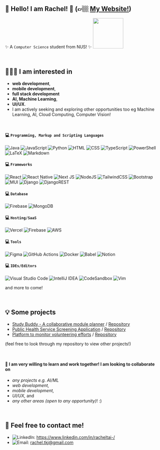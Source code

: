 ## 👋 Hello! I am Rachel! 🤩 (👉🏼 [My Website!](https://racheltaikejia.vercel.app/))
✨ A `Computer Science` student from NUS! ✨  <img src="https://media.giphy.com/media/kz6cm1kKle2MYkHtJF/giphy.gif" width="100"> 

<p>&nbsp;</p>

## 👩🏻‍💻 I am interested in 
- **web development**,
- **mobile development**,
- **full stack development**
- **AI, Machine Learning**,
- **UI/UX**.
- I am actively seeking and exploring other opportunities too eg Machine Learning, AI, Cloud Computing, Computer Vision!

<p>&nbsp;</p>

#### 💻 `Programming, Markup and Scripting Languages`
![Java](https://img.shields.io/badge/Java-ED8B00?style=for-the-badge&logo=java&logoColor=white)
![JavaScript](https://img.shields.io/badge/JavaScript-F7DF1E?style=for-the-badge&logo=JavaScript&logoColor=white)
![Python](https://img.shields.io/badge/Python-14354C?style=for-the-badge&logo=python&logoColor=white)
![HTML](https://img.shields.io/badge/HTML-e34c26?style=for-the-badge&logo=html5&logoColor=white)
![CSS](https://img.shields.io/badge/CSS-2965f1?&style=for-the-badge&logo=css3&logoColor=white)
![TypeScript](https://img.shields.io/badge/typescript-%23007ACC.svg?style=for-the-badge&logo=typescript&logoColor=white)
![PowerShell](https://img.shields.io/badge/PowerShell-%235391FE.svg?style=for-the-badge&logo=powershell&logoColor=white)
![LaTeX](https://img.shields.io/badge/latex-%23008080.svg?style=for-the-badge&logo=latex&logoColor=white)
![Markdown](https://img.shields.io/badge/markdown-%23000000.svg?style=for-the-badge&logo=markdown&logoColor=white)

#### 💻 `Frameworks`
![React](https://img.shields.io/badge/React-20232A?style=for-the-badge&logo=react&logoColor=61DAFB) 
![React Native](https://img.shields.io/badge/react_native-%2320232a.svg?style=for-the-badge&logo=react&logoColor=%2361DAFB)
![Next JS](https://img.shields.io/badge/Next-black?style=for-the-badge&logo=next.js&logoColor=white)
![NodeJS](https://img.shields.io/badge/node.js-6DA55F?style=for-the-badge&logo=node.js&logoColor=white)
![TailwindCSS](https://img.shields.io/badge/tailwindcss-%2338B2AC.svg?style=for-the-badge&logo=tailwind-css&logoColor=white)
![Bootstrap](https://img.shields.io/badge/bootstrap-%238511FA.svg?style=for-the-badge&logo=bootstrap&logoColor=white)
![MUI](https://img.shields.io/badge/MUI-%230081CB.svg?style=for-the-badge&logo=mui&logoColor=white)
![Django](https://img.shields.io/badge/django-%23092E20.svg?style=for-the-badge&logo=django&logoColor=white)
![DjangoREST](https://img.shields.io/badge/DJANGO-REST-ff1709?style=for-the-badge&logo=django&logoColor=white&color=ff1709&labelColor=gray)

#### 💻 `Database`
![Firebase](https://img.shields.io/badge/Firebase-039BE5?style=for-the-badge&logo=Firebase&logoColor=white)
![MongoDB](https://img.shields.io/badge/MongoDB-%234ea94b.svg?style=for-the-badge&logo=mongodb&logoColor=white)

#### 💻 `Hosting/SaaS`
![Vercel](https://img.shields.io/badge/vercel-%23000000.svg?style=for-the-badge&logo=vercel&logoColor=white)
![Firebase](https://img.shields.io/badge/Firebase-039BE5?style=for-the-badge&logo=Firebase&logoColor=white)
![AWS](https://img.shields.io/badge/AWS-%23FF9900.svg?style=for-the-badge&logo=amazon-aws&logoColor=white)

#### 💻 `Tools`
![Figma](https://img.shields.io/badge/Figma-F24E1E.svg?logo=figma&logoColor=white&style=for-the-badge)
![GitHub Actions](https://img.shields.io/badge/github%20actions-%232671E5.svg?style=for-the-badge&logo=githubactions&logoColor=white)
![Docker](https://img.shields.io/badge/docker-%230db7ed.svg?style=for-the-badge&logo=docker&logoColor=white)
![Babel](https://img.shields.io/badge/Babel-F9DC3e?style=for-the-badge&logo=babel&logoColor=black)
![Notion](https://img.shields.io/badge/Notion-%23000000.svg?style=for-the-badge&logo=notion&logoColor=white)

#### 💻 `IDEs/Editors`
![Visual Studio Code](https://img.shields.io/badge/Visual_Studio_Code-0078D4?style=for-the-badge&logo=visual%20studio%20code&logoColor=white)
![IntelliJ IDEA](https://img.shields.io/badge/IntelliJIDEA-000000.svg?style=for-the-badge&logo=intellij-idea&logoColor=white)
![CodeSandbox](https://img.shields.io/badge/Codesandbox-040404?style=for-the-badge&logo=codesandbox&logoColor=DBDBDB)
![Vim](https://img.shields.io/badge/VIM-%2311AB00.svg?style=for-the-badge&logo=vim&logoColor=white)


and more to come!

<p>&nbsp;</p>

## 💡 Some projects 
- [Study Buddy - A collaborative module planner](nusstudybuddy.vercel.app/) / [Repository](https://github.com/zaidansani/studybuddy)
- [Public Health Service Screening Application](https://phs-app-gules.vercel.app/login) / [Repository](https://github.com/phs-screening/phs-app)
- [Platform to monitor volunteering efforts](https://github.com/phhackforgood/impacttrack/tree/main) / [Repository](https://github.com/phhackforgood/impacttrack)

(feel free to look through my repository to view other projects!)

<p>&nbsp;</p>

#### 💞️ I am very willing to learn and work together! I am looking to collaborate on 
- _any projects e.g. AI/ML_
- _web development,_
- _mobile development,_
- _UI/UX,_ and
- _any other areas (open to any opportunity)_! :)


<p>&nbsp;</p>

## 💬 Feel free to contact me!
- ![LinkedIn](https://img.shields.io/badge/LinkedIn-0077B5?style=for-the-badge&logo=linkedin&logoColor=white): https://www.linkedin.com/in/racheltai-/
- ![Email](https://img.shields.io/badge/Gmail-D14836?style=for-the-badge&logo=gmail&logoColor=white): rachel.tkj@gmail.com 

<p>&nbsp;</p>
